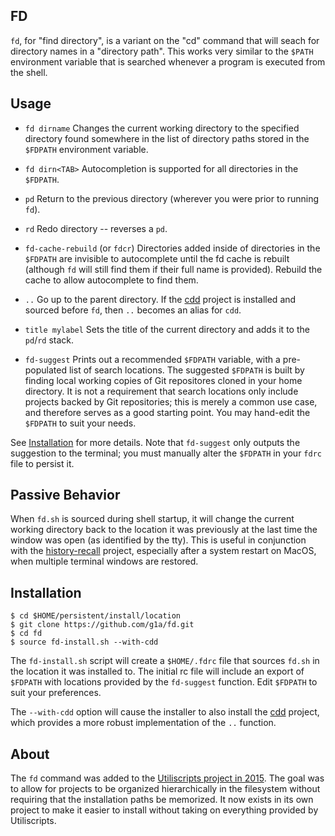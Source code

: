 ## FD

`fd`, for "find directory", is a variant on the "cd" command that will seach for directory names in a "directory path". This works very similar to the `$PATH` environment variable that is searched whenever a program is executed from the shell.

## Usage

- `fd dirname`
Changes the current working directory to the specified directory found somewhere in the list of directory paths stored in the `$FDPATH` environment variable.

- `fd dirn<TAB>`
Autocompletion is supported for all directories in the `$FDPATH`.

- `pd`
Return to the previous directory (wherever you were prior to running `fd`).

- `rd`
Redo directory -- reverses a `pd`.

- `fd-cache-rebuild` (or `fdcr`)
Directories added inside of directories in the `$FDPATH` are invisible to autocomplete until the fd cache is rebuilt (although `fd` will still find them if their full name is provided). Rebuild the cache to allow autocomplete to find them.

- `..`
Go up to the parent directory. If the [cdd](https://github.com/scriptworld/cdd) project is installed and sourced before `fd`, then `..` becomes an alias for `cdd`.

- `title mylabel`
Sets the title of the current directory and adds it to the `pd`/`rd` stack.

- `fd-suggest`
Prints out a recommended `$FDPATH` variable, with a pre-populated list of search locations. The suggested `$FDPATH` is built by finding local working copies of Git repositores cloned in your home directory. It is not a requirement that search locations only include projects backed by Git repositories; this is merely a common use case, and therefore serves as a good starting point. You may hand-edit the `$FDPATH` to suit your needs.

See [Installation](#installation) for more details. Note that `fd-suggest` only outputs the suggestion to the terminal; you must manually alter the `$FDPATH` in your `fdrc` file to persist it.

## Passive Behavior

When `fd.sh` is sourced during shell startup, it will change the current working directory back to the location it was previously at the last time the window was open (as identified by the tty). This is useful in conjunction with the [history-recall](https://github.com/g1a/history-recall) project, especially after a system restart on MacOS, when multiple terminal windows are restored.

## Installation

```
$ cd $HOME/persistent/install/location
$ git clone https://github.com/g1a/fd.git
$ cd fd
$ source fd-install.sh --with-cdd
```

The `fd-install.sh` script will create a `$HOME/.fdrc` file that sources `fd.sh` in the location it was installed to. The initial rc file will include an export of `$FDPATH` with locations provided by the `fd-suggest` function. Edit `$FDPATH` to suit your preferences.

The `--with-cdd` option will cause the installer to also install the [cdd](https://github.com/scriptworld/cdd) project, which provides a more robust implementation of the `..` function.

## About

The `fd` command was added to the [Utiliscripts project in 2015](https://github.com/greg-1-anderson/utiliscripts/commit/e2c02f5). The goal was to allow for projects to be organized hierarchically in the filesystem without requiring that the installation paths be memorized. It now exists in its own project to make it easier to install without taking on everything provided by Utiliscripts.
